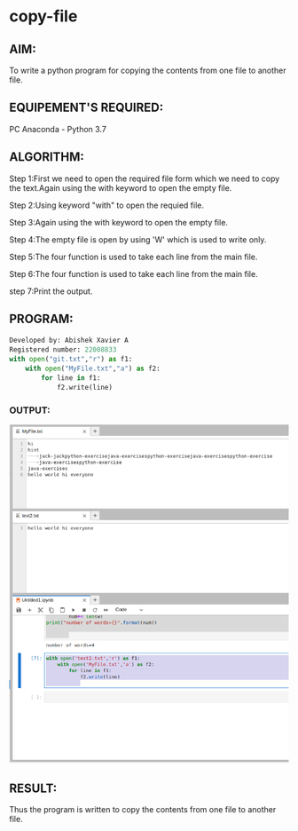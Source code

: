 # copy-file
## AIM:
To write a python program for copying the contents from one file to another file.
## EQUIPEMENT'S REQUIRED: 
PC
Anaconda - Python 3.7
## ALGORITHM: 
Step 1:First we need to open the required file form which we need to copy the text.Again using the with keyword to open the empty file.

Step 2:Using keyword "with" to open the requied file.

Step 3:Again using the with keyword to open the empty file.

Step 4:The empty file is open by using 'W' which is used to write only.

Step 5:The four function is used to take each line from the main file.

Step 6:The four function is used to take each line from the main file.

step 7:Print the output.

## PROGRAM:
```python
Developed by: Abishek Xavier A
Registered number: 22008833
with open("git.txt","r") as f1:
    with open("MyFile.txt","a") as f2:
        for line in f1:
            f2.write(line)
```
### OUTPUT:
![Output](OUTRUN.png)

## RESULT:
Thus the program is written to copy the contents from one file to another file.
